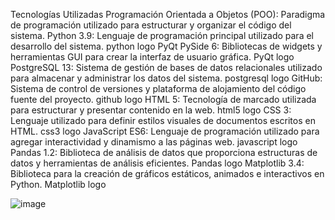 Tecnologías Utilizadas
Programación Orientada a Objetos (POO): Paradigma de programación utilizado para estructurar y organizar el código del sistema.
Python 3.9: Lenguaje de programación principal utilizado para el desarrollo del sistema. python logo
PyQt PySide 6: Bibliotecas de widgets y herramientas GUI para crear la interfaz de usuario gráfica. PyQt logo
PostgreSQL 13: Sistema de gestión de bases de datos relacionales utilizado para almacenar y administrar los datos del sistema. postgresql logo
GitHub: Sistema de control de versiones y plataforma de alojamiento del código fuente del proyecto. github logo
HTML 5: Tecnología de marcado utilizada para estructurar y presentar contenido en la web. html5 logo
CSS 3: Lenguaje utilizado para definir estilos visuales de documentos escritos en HTML. css3 logo
JavaScript ES6: Lenguaje de programación utilizado para agregar interactividad y dinamismo a las páginas web. javascript logo
Pandas 1.2: Biblioteca de análisis de datos que proporciona estructuras de datos y herramientas de análisis eficientes. Pandas logo
Matplotlib 3.4: Biblioteca para la creación de gráficos estáticos, animados e interactivos en Python. Matplotlib logo

![image](https://github.com/user-attachments/assets/8bbf7c23-7b04-4033-b4f0-7a91a8284031)
